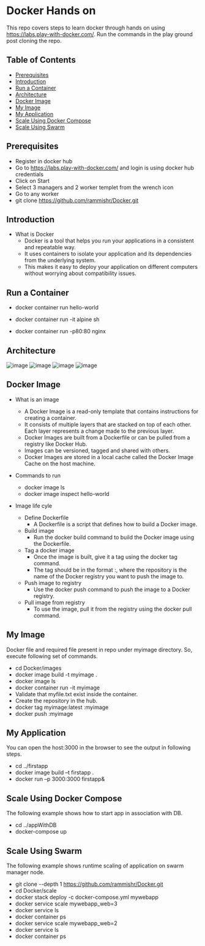 # Docker Hands on

This repo covers steps to learn docker through hands on using https://labs.play-with-docker.com/.
Run the commands in the play ground post cloning the repo.

## Table of Contents

- [Prerequisites](#Prerequisites)
- [Introduction](#Introduction)
- [Run a Container](#Run-a-Container)
- [Architecture](#Architecture)
- [Docker Image](#Docker-Image)
- [My Image](#My-Image)
- [My Application](#My-Application)
- [Scale Using Docker Compose](#Scale-using-docker-compose)
- [Scale Using Swarm](scale-using-swarm)

## Prerequisites

- Register in docker hub
- Go to https://labs.play-with-docker.com/ and login is using docker hub credentials
- Click on Start
- Select 3 managers and 2 worker templet from the wrench icon
- Go to any worker 
- git clone https://github.com/rammishr/Docker.git

## Introduction

- What is Docker
  + Docker is a tool that helps you run your applications in a consistent and repeatable way.
  + It uses containers to isolate your application and its dependencies from the underlying system.
  + This makes it easy to deploy your application on different computers without worrying about compatibility issues.

## Run a Container

- docker container run hello-world

- docker container run -it alpine sh

- docker container run -p80:80 nginx

## Architecture

![image](https://user-images.githubusercontent.com/43367262/230041133-e0cf66b9-26cd-463f-96de-5165bb8e3d55.png)
![image](https://user-images.githubusercontent.com/43367262/230041179-690cc6a5-ad99-49e6-8fde-1a1e69d510b6.png)
![image](https://user-images.githubusercontent.com/43367262/230041199-f211aeec-12d1-4d6e-b064-48af6f622338.png)
![image](https://user-images.githubusercontent.com/43367262/230041224-b8a12d31-ee33-4b78-8b76-a4fc647abbfe.png)

## Docker Image
- What is an image
  + A Docker Image is a read-only template that contains instructions for creating a container.
  + It consists of multiple layers that are stacked on top of each other. Each layer represents a change made to the previous layer.
  + Docker Images are built from a Dockerfile or can be pulled from a registry like Docker Hub.
  + Images can be versioned, tagged and shared with others.
  + Docker Images are stored in a local cache called the Docker Image Cache on the host machine.

- Commands to run
  + docker image ls
  + docker image inspect hello-world

- Image life cyle
  + Define Dockerfile
    * A Dockerfile is a script that defines how to build a Docker image.
  + Build image
    * Run the docker build command to build the Docker image using the Dockerfile.
  + Tag a docker image
    * Once the image is built, give it a tag using the docker tag command.
    * The tag should be in the format <repository>:<tag>, where the repository is the name of the Docker registry you want to push the image to.
  + Push image to registry
    * Use the docker push command to push the image to a Docker registry.
  + Pull image from registry
    * To use the image, pull it from the registry using the docker pull command.

## My Image
Docker file and required file present in repo under myimage directory. So, execute following set of commands.
  + cd Docker/images
  + docker image build -t myimage .
  + docker image ls
  + docker container run -it myimage
  + Validate that myfile.txt exist inside the container.
  + Create the repository in the hub.
  + docker tag myimage:latest <new-repo>:myimage
  + docker push <new-repo>:myimage

## My Application
  You can open the host:3000 in the browser to see the output in following steps. 
  + cd ../firstapp
  + docker image build –t firstapp .
  + docker run –p 3000:3000 firstapp&

## Scale Using Docker Compose
 The following example shows how to start app in association with DB.
  + cd ../appWithDB
  + docker-compose up

## Scale Using Swarm
The following example shows runtime scaling of application on swarm manager node.
  + git clone --depth 1 https://github.com/rammishr/Docker.git
  + cd Docker/scale
  + docker stack deploy -c docker-compose.yml mywebapp
  + docker service scale mywebapp_web=3
  + docker service ls
  + docker container ps
  + docker service scale mywebapp_web=2
  + docker service ls
  + docker container ps

  
